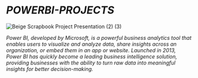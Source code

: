 # *POWERBI-PROJECTS*
![Beige Scrapbook Project Presentation (2) (3)](https://github.com/Tanwar-12/POWERBI-PROJECTS/assets/110081008/abb9e307-52ef-461c-8392-a9163802d5b8)


*Power BI, developed by Microsoft, is a powerful business analytics tool that enables users to visualize and analyze data, share insights across an organization, or embed them in an app or website. Launched in 2013, Power BI has quickly become a leading business intelligence solution, providing businesses with the ability to turn raw data into meaningful insights for better decision-making.*
